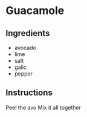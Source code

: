 # Guacamole
## Ingredients
* avocado
* lime
* salt
* galic
* pepper
## Instructions
Peel the avo
Mix it all together
